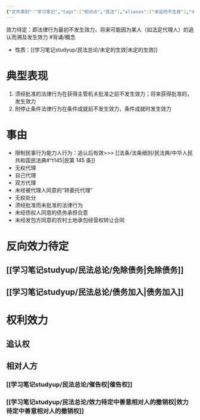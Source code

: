 ```yaml
---
{"文件类别":"学习笔记","tags":["知识点","民法"],"aliases":["未定的不生效"],"dg-publish":true,"permalink":"/学习笔记studyup/民法总论/效力待定/","dgPassFrontmatter":true,"created":"2024-07-17T15:10:15.293+08:00","updated":"2024-11-18T11:55:24.001+08:00"}
---
```


效力待定：即法律行为最初不发生效力，将来可能因为某人（如法定代理人）的追认而溯及发生效力 #背诵/概念 
-  性质：[[学习笔记studyup/民法总论/未定的生效\|未定的生效]]
# 典型表现 
1. 须经批准的法律行为在获得主管机关批准之前不发生效力；将来获得批准的，发生效力
2. 附停止条件法律行为在条件成就前不发生效力，条件成就时发生效力
# 事由
- 限制民事行为能力人行为：追认后有效>>> [[法条/法条细则/民法典/中华人民共和国民法典#^t145\|民第 145 条]]
- 无权代理
- 自己代理
- 双方代理
- 未经被代理人同意的“转委托代理”
- 无权处分
- 须经批准而未批准的法律行为
- 未经债权人同意的债务承担合意
- 未经发包方同意的农村土地承包经营权转让合同
# 反向效力待定
## [[学习笔记studyup/民法总论/免除债务\|免除债务]]

## [[学习笔记studyup/民法总论/债务加入\|债务加入]]
# 权利效力
## 追认权
## 相对人方
### [[学习笔记studyup/民法总论/催告权\|催告权]]
### [[学习笔记studyup/民法总论/效力待定中善意相对人的撤销权\|效力待定中善意相对人的撤销权]]
